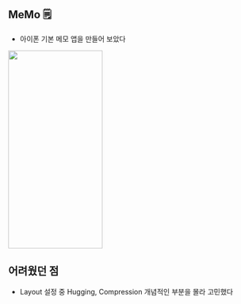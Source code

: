 MeMo 🗒
---
* 아이폰 기본 메모 앱을 만들어 보았다

<img src = "https://user-images.githubusercontent.com/92036498/187906590-d6c4b3ea-cf84-46cb-8c86-5d9837c1594b.png" width = "190" height = "400"/>

## 어려웠던 점
* Layout 설정 중 Hugging, Compression 개념적인 부분을 몰라 고민했다

